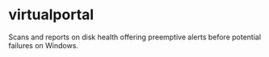 # virtualportal
Scans and reports on disk health offering preemptive alerts before potential failures on Windows.
